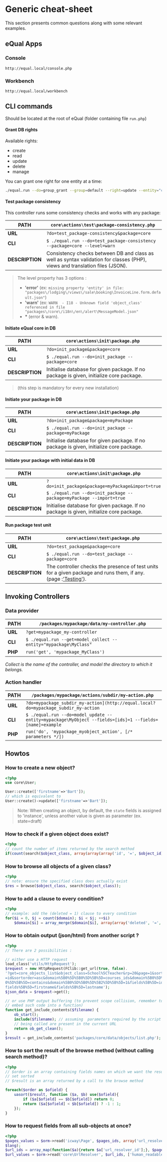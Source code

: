 # Generic cheat-sheet

This section presents common questions along with some relevant examples.



## eQual Apps

### Console

```
http://equal.local/console.php
```

### Workbench

```
http://equal.local/workbench
```



## CLI commands

Should be located at the root of eQual (folder containing file `run.php`)

#### Grant DB rights

Available rights: 

- create
- read
- update
- delete
- manage

You can grant one right for one entity at a time:

```bash
./equal.run --do=group_grant --group=default --right=update --entity="core\User"
```

#### Test package consistency

This controller runs some consistency checks and works with any package:

| **PATH**        | `core\actions\test\package-consistency.php`                  |
| --------------- | ------------------------------------------------------------ |
| **URL**         | `?do=test_package-consistency&package=core`                  |
| **CLI**         | `$ ./equal.run --do=test_package-consistency --package=core --level=warn` |
| **DESCRIPTION** | Consistency checks between DB and class as well as syntax validation for classes (PHP), views and translation files (JSON). |

> The level property has 3 options : 
>
> - **'error'** (ex: `missing property 'entity' in file:  "packages\/lodging\/views\/sale\booking\InvoiceLine.form.default.json"`)
> - **'warn'** (ex: `WARN  - I18 - Unknown field 'object_class' referenced in file "packages\/core\/i18n\/en\/alert\MessageModel.json"`
> -  **\*** (error & warn).


#### Initiate eQual core in DB

|**PATH**|`core\actions\init\package.php`|
| --------------- | ------------------------------------------------------------ |
|**URL**|`?do=init_package&package=core`|
|**CLI**|`$ ./equal.run --do=init_package --package=core`|
|**DESCRIPTION**|Initialise database for given package. If no package is given, initialize core package.|

> (this step is mandatory for every new installation)


#### Initiate your package in DB

|**PATH**|`core\actions\init\package.php`|
| --------------- | ------------------------------------------------------------ |
|**URL**|`?do=init_package&package=myPackage`|
|**CLI**|`$ ./equal.run --do=init_package --package=myPackage`|
|**DESCRIPTION**|Initialise database for given package. If no package is given, initialize core package.|


#### Initiate your package with initial data in DB

|**PATH**|`core\actions\init\package.php`|
| --------------- | ------------------------------------------------------------ |
|**URL**|`?do=init_package&package=myPackage&import=true`|
|**CLI**|`$ ./equal.run --do=init_package --package=myPackage --import=true`|
|**DESCRIPTION**|Initialise database for given package. If no package is given, initialize core package.|

#### Run package test unit

|**PATH**|`core\actions\test\package.php`|
| --------------- | ------------------------------------------------------------ |
|**URL**|`?do=test_package&package=core`|
|**CLI**|`$ ./equal.run --do=test_package --package=core`|
|**DESCRIPTION**|The controller checks the presence of test units for a given package and runs them, if any. (page :['Testing'](../usage/testing.md)).|



## Invoking Controllers

### Data provider

|**PATH**|`/packages/mypackage/data/my-controller.php`|
| --------------- | ------------------------------------------------------------ |
|**URL**|`?get=mypackage_my-controller`|
|**CLI**|`$ ./equal.run --get=model_collect --entity="mypackage\MyClass"`|
|**PHP**|```run('get', 'mypackage_MyClass')```|

*Collect is the name of the controller, and model the directory to which it belongs.*

### Action handler

|**PATH**|`/packages/mypackage/actions/subdir/my-action.php`|
| --------------- | ------------------------------------------------------------ |
|**URL**|`?do=mypackage_subdir_my-action](http://equal.local?do=mypackage_subdir_my-action`|
|**CLI**|`$ ./equal.run --do=model_update --entity=mypackage\MyObject --fields=[ids]=1 --fields=[name]=example`|
|**PHP**|```run('do', 'mypackage_myobject_action', [/* parameters */])```|




## Howtos 	

### How to create a new object?
```php
<?php
use core\User;

User::create(['firstname'=>'Bart']);
// which is equivalent to
User::create()->update(['firstname'=>'Bart']);
```

> Note: When creating an object, by default, the `state` fields is assigned to 'instance', unless another value is given as parameter (ex. state=draft)

### How to check if a given object does exist?

```php
<?php
// count the number of items returned by the search method
if(count(search($object_class, array(array(array('id', '=', $object_id)))))) {...}
```

### How to browse all objects of a given class?
```php
<?php
// note: ensure the specified class does actually exist
$res = browse($object_class, search($object_class));
```

### How to add a clause to every condition?
```php
<?php
// example: add the (deleted = 1) clause to every condition
for($i = 0, $j = count($domain); $i < $j; ++$i)
	$domain[$i] = array_merge($domain[$i], array(array('deleted', '=', '1')));
```

### How to obtain output (json/html) from another script ?
```php
<?php
// There are 2 possibilities :

// either use a HTTP request
load_class('utils/HttpRequest');
$request = new HttpRequest(FClib::get_url(true, false).
'?get=core_objects_list&object_class=School%5CTeacher&rp=20&page=1&sortname
=id&sortorder=asc&domain%5B0%5D%5B0%5D%5B%5D=courses_ids&domain%5B0%5D%5B
0%5D%5B%5D=contains&domain%5B0%5D%5B0%5D%5B2%5D%5B%5D=1&fields%5B%5D=id&
fields%5B%5D=firstname&fields%5B%5D=lastname');
$json_data = $request->get();

// or use PHP output buffering (to prevent scope collision, remember to 
// embed such code into a function)
function get_include_contents($filename) {
	ob_start();	
	include($filename); // assuming  parameters required by the script 
    // being called are present in the current URL 
	return ob_get_clean();
}
$result = get_include_contents('packages/core/data/objects/list.php');
```

### How to sort the result of the browse method (without calling search method)?
```php
<?php
// $order is an array containing fields names on which we want the result 
// set sorted 
// $result is an array returned by a call to the browse method

foreach($order as $ofield) {
	uasort($result, function ($a, $b) use($ofield){
		if ($a[$ofield] == $b[$ofield]) return 0;
		return ($a[$ofield] < $b[$ofield]) ? -1 : 1;
	});
}
```

### How to request fields from all sub-objects at once?
```php
<?php
$pages_values = $orm->read('icway\Page', $pages_ids, array('url_resolver_id'), 
$lang);			
$url_ids = array_map(function($a){return $a['url_resolver_id'];}, $pages_values);
$url_values = $orm->read('core\UrlResolver', $url_ids, ['human_readable_url']);
```
